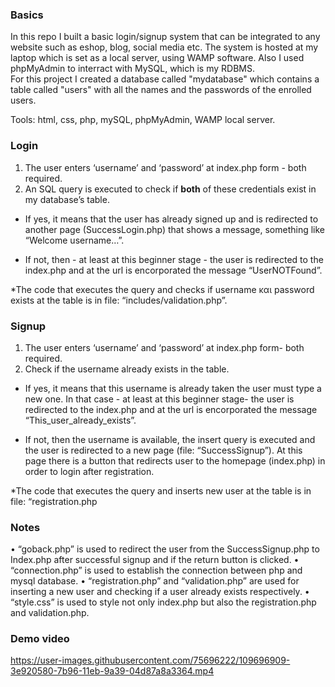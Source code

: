 ### Basics
In this repo I built a basic login/signup system that can be integrated to any website such as eshop, blog, social media etc.
The system is hosted at my laptop which is set as a local server, using WAMP software. Also I used phpMyAdmin to interract with MySQL, which is my RDBMS.  
For this project I created a database called "mydatabase" which contains a table called "users" with all the names and the passwords of the enrolled users.

Tools: html, css, php, mySQL, phpMyAdmin, WAMP local server.

### Login 
1.	The user enters ‘username’ and ‘password’ at index.php form - both required.
2.	An SQL query is executed to check if **both** of these credentials exist in my database’s table.
  - If yes, it means that the user has already signed up and is redirected to another page (SuccessLogin.php) that shows a message, something like “Welcome username…”.

  -	If not, then - at least at this beginner stage - the user is redirected to the index.php and at the url is encorporated the message “UserNOTFound”.

*The code that executes the query and checks if username και password exists at the table is in file: “includes/validation.php”.

### Signup
1.	The user enters ‘username’ and ‘password’ at index.php form- both required.
2.	Check if the username already exists in the table.
  -	If yes, it means that this username is already taken the user must type a new one. In that case - at least at this beginner stage- the user is redirected to the index.php and at the url is encorporated the message “This_user_already_exists”.

  - If not, then the username is available, the insert query is executed and the user is redirected to a new page (file: “SuccessSignup”). At this page there is a button that redirects user to the homepage (index.php) in order to login after registration.



*The code that executes the query and inserts new user at the table is in file: “registration.php

### Notes 
•	“goback.php” is used to redirect the user from the SuccessSignup.php to Index.php after successful signup and if the return button is clicked.
•	“connection.php” is used to establish the connection between php and mysql database.
•	“registration.php” and “validation.php” are used for inserting a new user and checking if a user already exists respectively.
•	“style.css” is used to style not only index.php but also the registration.php and validation.php.

### Demo video

https://user-images.githubusercontent.com/75696222/109696909-3e920580-7b96-11eb-9a39-04d87a8a3364.mp4

